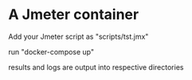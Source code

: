 # A Jmeter container

Add your Jmeter script as "scripts/tst.jmx"

run "docker-compose up"

results and logs are output into respective directories
